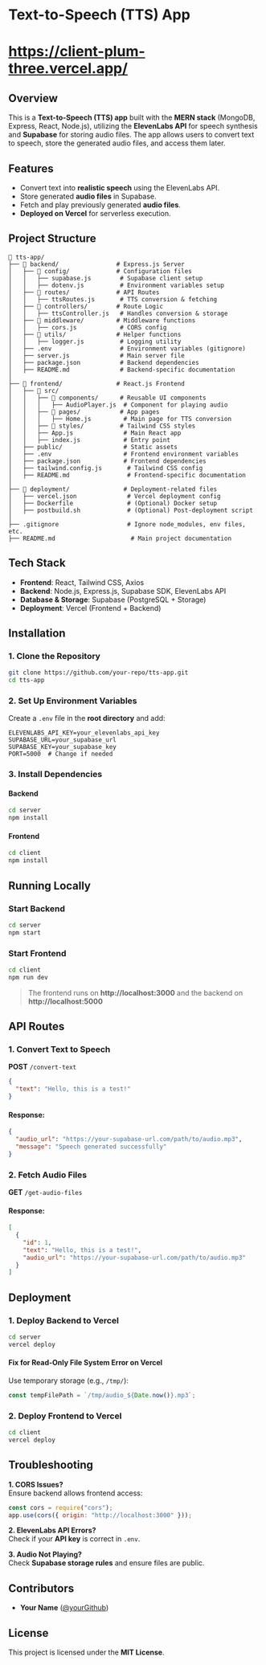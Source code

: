 # Text-to-Speech (TTS) App
# https://client-plum-three.vercel.app/
## Overview
This is a **Text-to-Speech (TTS) app** built with the **MERN stack** (MongoDB, Express, React, Node.js), utilizing the **ElevenLabs API** for speech synthesis and **Supabase** for storing audio files. The app allows users to convert text to speech, store the generated audio files, and access them later.

## Features
- Convert text into **realistic speech** using the ElevenLabs API.
- Store generated **audio files** in Supabase.
- Fetch and play previously generated **audio files**.
- **Deployed on Vercel** for serverless execution.

## Project Structure
```
📂 tts-app/
├── 📂 backend/                # Express.js Server
│   ├── 📂 config/             # Configuration files
│   │   ├── supabase.js        # Supabase client setup
│   │   ├── dotenv.js          # Environment variables setup
│   ├── 📂 routes/             # API Routes
│   │   ├── ttsRoutes.js       # TTS conversion & fetching
│   ├── 📂 controllers/        # Route Logic
│   │   ├── ttsController.js   # Handles conversion & storage
│   ├── 📂 middleware/         # Middleware functions
│   │   ├── cors.js            # CORS config
│   ├── 📂 utils/              # Helper functions
│   │   ├── logger.js          # Logging utility
│   ├── .env                   # Environment variables (gitignore)
│   ├── server.js              # Main server file
│   ├── package.json           # Backend dependencies
│   ├── README.md              # Backend-specific documentation
│
├── 📂 frontend/               # React.js Frontend
│   ├── 📂 src/
│   │   ├── 📂 components/      # Reusable UI components
│   │   │   ├── AudioPlayer.js  # Component for playing audio
│   │   ├── 📂 pages/           # App pages
│   │   │   ├── Home.js         # Main page for TTS conversion
│   │   ├── 📂 styles/          # Tailwind CSS styles
│   │   ├── App.js              # Main React app
│   │   ├── index.js            # Entry point
│   ├── public/                 # Static assets
│   ├── .env                    # Frontend environment variables
│   ├── package.json            # Frontend dependencies
│   ├── tailwind.config.js       # Tailwind CSS config
│   ├── README.md                # Frontend-specific documentation
│
├── 📂 deployment/               # Deployment-related files
│   ├── vercel.json              # Vercel deployment config
│   ├── Dockerfile               # (Optional) Docker setup
│   ├── postbuild.sh             # (Optional) Post-deployment script
│
├── .gitignore                   # Ignore node_modules, env files, etc.
├── README.md                     # Main project documentation
```

## Tech Stack
- **Frontend**: React, Tailwind CSS, Axios
- **Backend**: Node.js, Express.js, Supabase SDK, ElevenLabs API
- **Database & Storage**: Supabase (PostgreSQL + Storage)
- **Deployment**: Vercel (Frontend + Backend)

## Installation

### 1. Clone the Repository
```bash
git clone https://github.com/your-repo/tts-app.git
cd tts-app
```

### 2. Set Up Environment Variables
Create a `.env` file in the **root directory** and add:
```env
ELEVENLABS_API_KEY=your_elevenlabs_api_key
SUPABASE_URL=your_supabase_url
SUPABASE_KEY=your_supabase_key
PORT=5000  # Change if needed
```

### 3. Install Dependencies
#### Backend
```bash
cd server
npm install
```

#### Frontend
```bash
cd client
npm install
```

## Running Locally

### Start Backend
```bash
cd server
npm start
```

### Start Frontend
```bash
cd client
npm run dev
```
> The frontend runs on **http://localhost:3000** and the backend on **http://localhost:5000**

## API Routes

### 1. Convert Text to Speech
**POST** `/convert-text`
```json
{
  "text": "Hello, this is a test!"
}
```

#### Response:
```json
{
  "audio_url": "https://your-supabase-url.com/path/to/audio.mp3",
  "message": "Speech generated successfully"
}
```

### 2. Fetch Audio Files
**GET** `/get-audio-files`
#### Response:
```json
[
  {
    "id": 1,
    "text": "Hello, this is a test!",
    "audio_url": "https://your-supabase-url.com/path/to/audio.mp3"
  }
]
```

## Deployment

### 1. Deploy Backend to Vercel
```bash
cd server
vercel deploy
```
#### Fix for Read-Only File System Error on Vercel
Use temporary storage (e.g., `/tmp/`):
```js
const tempFilePath = `/tmp/audio_${Date.now()}.mp3`;
```

### 2. Deploy Frontend to Vercel
```bash
cd client
vercel deploy
```

## Troubleshooting

**1. CORS Issues?**  
Ensure backend allows frontend access:
```js
const cors = require("cors");
app.use(cors({ origin: "http://localhost:3000" }));
```

**2. ElevenLabs API Errors?**  
Check if your **API key** is correct in `.env`.

**3. Audio Not Playing?**  
Check **Supabase storage rules** and ensure files are public.

## Contributors
- **Your Name** ([@yourGithub](https://github.com/yourGithub))

## License
This project is licensed under the **MIT License**.
